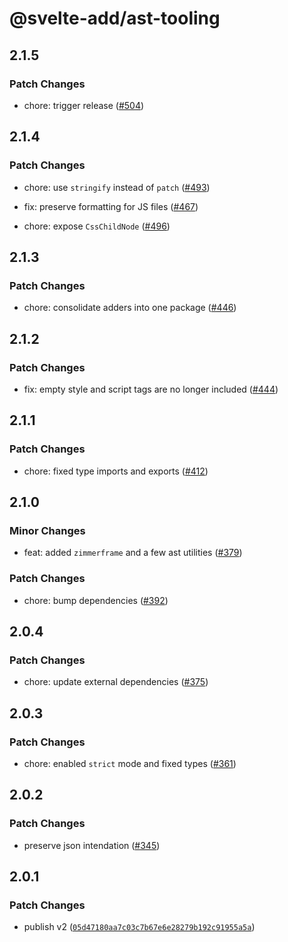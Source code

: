 # @svelte-add/ast-tooling

## 2.1.5

### Patch Changes

-   chore: trigger release ([#504](https://github.com/svelte-add/svelte-add/pull/504))

## 2.1.4

### Patch Changes

-   chore: use `stringify` instead of `patch` ([#493](https://github.com/svelte-add/svelte-add/pull/493))

-   fix: preserve formatting for JS files ([#467](https://github.com/svelte-add/svelte-add/pull/467))

-   chore: expose `CssChildNode` ([#496](https://github.com/svelte-add/svelte-add/pull/496))

## 2.1.3

### Patch Changes

-   chore: consolidate adders into one package ([#446](https://github.com/svelte-add/svelte-add/pull/446))

## 2.1.2

### Patch Changes

-   fix: empty style and script tags are no longer included ([#444](https://github.com/svelte-add/svelte-add/pull/444))

## 2.1.1

### Patch Changes

-   chore: fixed type imports and exports ([#412](https://github.com/svelte-add/svelte-add/pull/412))

## 2.1.0

### Minor Changes

-   feat: added `zimmerframe` and a few ast utilities ([#379](https://github.com/svelte-add/svelte-add/pull/379))

### Patch Changes

-   chore: bump dependencies ([#392](https://github.com/svelte-add/svelte-add/pull/392))

## 2.0.4

### Patch Changes

-   chore: update external dependencies ([#375](https://github.com/svelte-add/svelte-add/pull/375))

## 2.0.3

### Patch Changes

-   chore: enabled `strict` mode and fixed types ([#361](https://github.com/svelte-add/svelte-add/pull/361))

## 2.0.2

### Patch Changes

-   preserve json intendation ([#345](https://github.com/svelte-add/svelte-add/pull/345))

## 2.0.1

### Patch Changes

-   publish v2 ([`05d47180aa7c03c7b67e6e28279b192c91955a5a`](https://github.com/svelte-add/svelte-add/commit/05d47180aa7c03c7b67e6e28279b192c91955a5a))
